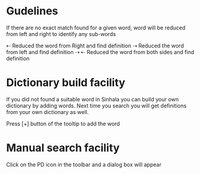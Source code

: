 Gudelines
=========
If there are no exact match found for a given word, word will be reduced from 
left and right to identify any sub-words

⇠  Reduced the word from Right and find definition
⇢  Reduced the word from left and find definition
⇢ ⇠   Reduced the word from both sides and find definition
 
Dictionary build facility
=========================
If you did not found a suitable word in Sinhala you can build your own 
dictionary by adding words. Next time you search you will get definitions 
from your own dictionary as well.

Press [+] button of the tooltip to add the word

Manual search facility
======================
Click on the PD icon in the toolbar and a dialog box will appear 
